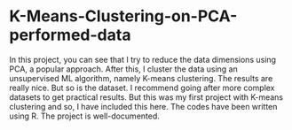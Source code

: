 # K-Means-Clustering-on-PCA-performed-data
In this project, you can see that I try to reduce the data dimensions using PCA, a popular approach. After this, I cluster
the data using an unsupervised ML algorithm, namely K-means clustering. The results are really nice. But so is the dataset. I recommend going after 
more complex datasets to get practical results. But this was my first project with K-means clustering and so, I have
included this here. The codes have been written using R. The project is well-documented.

